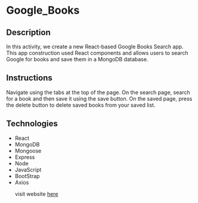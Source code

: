 # Google_Books

## Description

In this activity, we create a new React-based Google Books Search app. This app construction used React components and allows users to search Google for books and save them in a MongoDB database. 

## Instructions

Navigate using the tabs at the top of the page. On the search page, search for a book and then save it using the save button. On the saved page, press the delete button to delete saved books from your saved list.

## Technologies

<ul>
<li>React</li>
<li>MongoDB</li>
<li>Mongoose</li>
<li>Express</li>
<li>Node</li>
<li>JavaScript</li>
<li>BootStrap</li>
<li>Axios</li>

visit website <a href="https://react-books19.herokuapp.com">here</a>